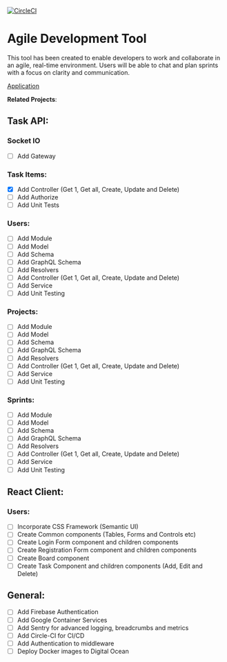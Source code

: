 [![CircleCI](https://circleci.com/gh/Simonwtaylor/Agile-Development-Tool/tree/master.svg?style=svg)](https://circleci.com/gh/Simonwtaylor/Agile-Development-Tool/tree/master)

# Agile Development Tool

This tool has been created to enable developers to work and collaborate in an agile, real-time environment. Users will be able to chat and plan sprints with a focus on clarity and communication. 

[Application](https://damp-mountain-17611.herokuapp.com/)

**Related Projects**:

## Task API:
### Socket IO
- [ ] Add Gateway

### Task Items:
- [x] Add Controller (Get 1, Get all, Create, Update and Delete)
- [ ] Add Authorize
- [ ] Add Unit Tests

### Users:
- [ ] Add Module
- [ ] Add Model
- [ ] Add Schema
- [ ] Add GraphQL Schema
- [ ] Add Resolvers 
- [ ] Add Controller (Get 1, Get all, Create, Update and Delete)
- [ ] Add Service
- [ ] Add Unit Testing

### Projects:
- [ ] Add Module
- [ ] Add Model
- [ ] Add Schema
- [ ] Add GraphQL Schema
- [ ] Add Resolvers 
- [ ] Add Controller (Get 1, Get all, Create, Update and Delete)
- [ ] Add Service
- [ ] Add Unit Testing

### Sprints: 
- [ ] Add Module
- [ ] Add Model
- [ ] Add Schema
- [ ] Add GraphQL Schema
- [ ] Add Resolvers 
- [ ] Add Controller (Get 1, Get all, Create, Update and Delete)
- [ ] Add Service
- [ ] Add Unit Testing

## React Client:
### Users:
- [ ] Incorporate CSS Framework (Semantic UI)
- [ ] Create Common components (Tables, Forms and Controls etc)
- [ ] Create Login Form component and children components
- [ ] Create Registration Form component and children components
- [ ] Create Board component
- [ ] Create Task Component and children components (Add, Edit and Delete)

## General:
- [ ] Add Firebase Authentication
- [ ] Add Google Container Services
- [ ] Add Sentry for advanced logging, breadcrumbs and metrics
- [ ] Add Circle-CI for CI/CD
- [ ] Add Authentication to middleware
- [ ] Deploy Docker images to Digital Ocean
